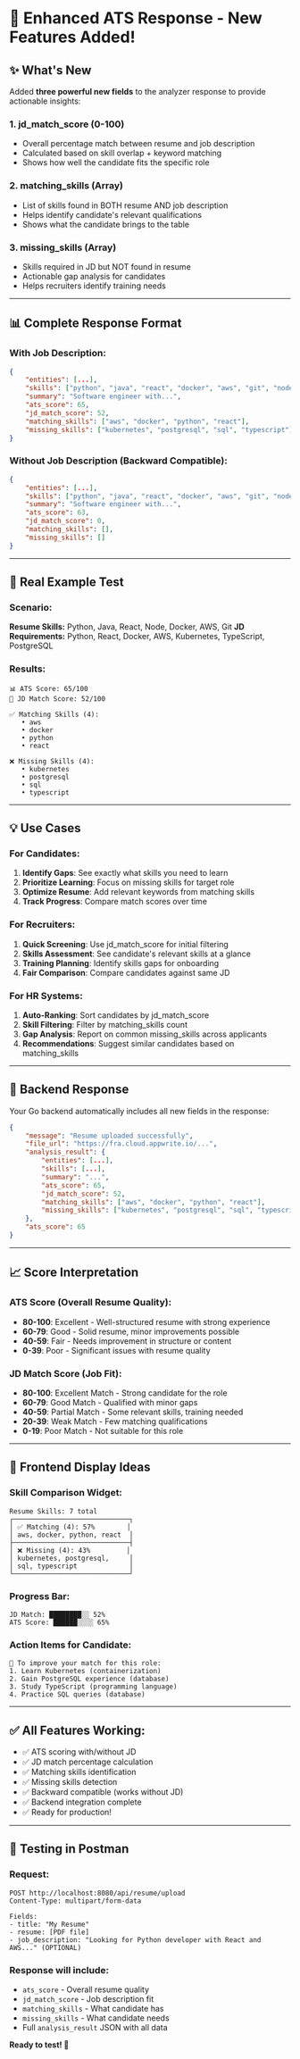 # 🎯 Enhanced ATS Response - New Features Added!

## ✨ What's New

Added **three powerful new fields** to the analyzer response to provide actionable insights:

### 1. **jd_match_score** (0-100)
- Overall percentage match between resume and job description
- Calculated based on skill overlap + keyword matching
- Shows how well the candidate fits the specific role

### 2. **matching_skills** (Array)
- List of skills found in BOTH resume AND job description
- Helps identify candidate's relevant qualifications
- Shows what the candidate brings to the table

### 3. **missing_skills** (Array)
- Skills required in JD but NOT found in resume
- Actionable gap analysis for candidates
- Helps recruiters identify training needs

---

## 📊 Complete Response Format

### With Job Description:
```json
{
    "entities": [...],
    "skills": ["python", "java", "react", "docker", "aws", "git", "node"],
    "summary": "Software engineer with...",
    "ats_score": 65,
    "jd_match_score": 52,
    "matching_skills": ["aws", "docker", "python", "react"],
    "missing_skills": ["kubernetes", "postgresql", "sql", "typescript"]
}
```

### Without Job Description (Backward Compatible):
```json
{
    "entities": [...],
    "skills": ["python", "java", "react", "docker", "aws", "git", "node"],
    "summary": "Software engineer with...",
    "ats_score": 63,
    "jd_match_score": 0,
    "matching_skills": [],
    "missing_skills": []
}
```

---

## 🎯 Real Example Test

### Scenario:
**Resume Skills:** Python, Java, React, Node, Docker, AWS, Git
**JD Requirements:** Python, React, Docker, AWS, Kubernetes, TypeScript, PostgreSQL

### Results:
```
📊 ATS Score: 65/100
🎯 JD Match Score: 52/100

✅ Matching Skills (4):
   • aws
   • docker
   • python
   • react

❌ Missing Skills (4):
   • kubernetes
   • postgresql
   • sql
   • typescript
```

---

## 💡 Use Cases

### For Candidates:
1. **Identify Gaps**: See exactly what skills you need to learn
2. **Prioritize Learning**: Focus on missing skills for target role
3. **Optimize Resume**: Add relevant keywords from matching skills
4. **Track Progress**: Compare match scores over time

### For Recruiters:
1. **Quick Screening**: Use jd_match_score for initial filtering
2. **Skills Assessment**: See candidate's relevant skills at a glance
3. **Training Planning**: Identify skills gaps for onboarding
4. **Fair Comparison**: Compare candidates against same JD

### For HR Systems:
1. **Auto-Ranking**: Sort candidates by jd_match_score
2. **Skill Filtering**: Filter by matching_skills count
3. **Gap Analysis**: Report on common missing_skills across applicants
4. **Recommendations**: Suggest similar candidates based on matching_skills

---

## 🚀 Backend Response

Your Go backend automatically includes all new fields in the response:

```json
{
    "message": "Resume uploaded successfully",
    "file_url": "https://fra.cloud.appwrite.io/...",
    "analysis_result": {
        "entities": [...],
        "skills": [...],
        "summary": "...",
        "ats_score": 65,
        "jd_match_score": 52,
        "matching_skills": ["aws", "docker", "python", "react"],
        "missing_skills": ["kubernetes", "postgresql", "sql", "typescript"]
    },
    "ats_score": 65
}
```

---

## 📈 Score Interpretation

### ATS Score (Overall Resume Quality):
- **80-100**: Excellent - Well-structured resume with strong experience
- **60-79**: Good - Solid resume, minor improvements possible
- **40-59**: Fair - Needs improvement in structure or content
- **0-39**: Poor - Significant issues with resume quality

### JD Match Score (Job Fit):
- **80-100**: Excellent Match - Strong candidate for the role
- **60-79**: Good Match - Qualified with minor gaps
- **40-59**: Partial Match - Some relevant skills, training needed
- **20-39**: Weak Match - Few matching qualifications
- **0-19**: Poor Match - Not suitable for this role

---

## 🎨 Frontend Display Ideas

### Skill Comparison Widget:
```
Resume Skills: 7 total
┌─────────────────────────────┐
│ ✅ Matching (4): 57%        │
│ aws, docker, python, react  │
├─────────────────────────────┤
│ ❌ Missing (4): 43%         │
│ kubernetes, postgresql,     │
│ sql, typescript             │
└─────────────────────────────┘
```

### Progress Bar:
```
JD Match: ████████░░ 52%
ATS Score: ██████░░░░ 65%
```

### Action Items for Candidate:
```
📝 To improve your match for this role:
1. Learn Kubernetes (containerization)
2. Gain PostgreSQL experience (database)
3. Study TypeScript (programming language)
4. Practice SQL queries (database)
```

---

## ✅ All Features Working:

- ✅ ATS scoring with/without JD
- ✅ JD match percentage calculation
- ✅ Matching skills identification
- ✅ Missing skills detection
- ✅ Backward compatible (works without JD)
- ✅ Backend integration complete
- ✅ Ready for production!

---

## 🔧 Testing in Postman

### Request:
```
POST http://localhost:8080/api/resume/upload
Content-Type: multipart/form-data

Fields:
- title: "My Resume"
- resume: [PDF file]
- job_description: "Looking for Python developer with React and AWS..." (OPTIONAL)
```

### Response will include:
- `ats_score` - Overall resume quality
- `jd_match_score` - Job description fit
- `matching_skills` - What candidate has
- `missing_skills` - What candidate needs
- Full `analysis_result` JSON with all data

**Ready to test! 🚀**
